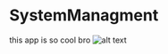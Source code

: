 # SystemManagment
this app is so cool bro
![alt text](https://www.dynamicedgecreative.com/wp-content/uploads/2021/08/creative8.png)
